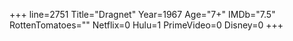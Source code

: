 +++
line=2751
Title="Dragnet"
Year=1967
Age="7+"
IMDb="7.5"
RottenTomatoes=""
Netflix=0
Hulu=1
PrimeVideo=0
Disney=0
+++

